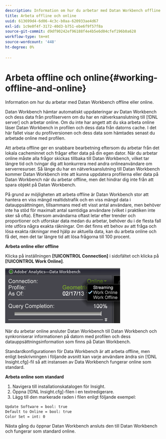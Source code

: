 ```yaml
---
description: Information om hur du arbetar med Datan Workbench offline eller online.
title: Arbeta offline och online
uuid: 613699d4-6d06-4c3c-b0aa-620933ae4d67
exl-id: 1c9e0f4f-3172-40d3-b751-ebe6f9f57f8a
source-git-commit: d9df90242ef96188f4e4b5e6d04cfef196b0a628
workflow-type: tm+mt
source-wordcount: '448'
ht-degree: 0%

---
```


# Arbeta offline och online{#working-offline-and-online}

Information om hur du arbetar med Datan Workbench offline eller online.

Datan Workbench hämtar automatiskt uppdateringar av Datan Workbench och dess data från profilservern om du har en nätverksanslutning till [!DNL server] och arbetar online. Om du inte har angett att du ska arbeta online läser Datan Workbench in profilen och dess data från datorns cache. I det här fallet visar du profilversionen och dess data som hämtades senast du arbetade online med profilen.

Att arbeta offline ger en snabbare bearbetning eftersom du arbetar från det lokala cacheminnet och frågar efter data på din egen dator. När du arbetar online måste alla frågor skickas tillbaka till Datan Workbench, vilket tar längre tid och tvingar dig att konkurrera med andra onlineanvändare om serverresurser. Så länge du har en nätverksanslutning till Datan Workbench kommer Datan Workbench inte att kunna uppdatera profilerna eller data på Datan Workbench när du arbetar offline, men det hindrar dig inte från att spara objekt på Datan Workbench.

På grund av möjligheten att arbeta offline är Datan Workbench stor att hantera en viss mängd realtidstrafik och en viss mängd data i datauppsättningen, tillsammans med ett visst antal användare, men behöver inte ha stöd för maximalt antal samtidiga användare (vilket i praktiken inte sker så ofta). Eftersom användarna oftast letar efter trender och proportioner och utforskar data medan du arbetar, behöver du i de flesta fall inte utföra några exakta räkningar. Om det finns ett behov av att fråga och lösa exakta räkningar med hjälp av aktuella data, kan du arbeta online och få det, men det tar längre tid att lösa frågorna till 100 procent.

**Arbeta online eller offline**

Klicka på inställningen **[!UICONTROL Connection]** i sidofältet och klicka på **[!UICONTROL Work Online]**.

![](assets/sidebar_work_online.png)

När du arbetar online ansluter Datan Workbench till Datan Workbench och synkroniserar informationen på datorn med profilen och dess datauppsättningsinformation som finns på Datan Workbench.

Standardkonfigurationen för Data Workbench är att arbeta offline, men enligt beskrivningen i följande avsnitt kan varje användare ändra sin [!DNL Insight.cfg]-fil så att instansen av Data Workbench fungerar online som standard.

**Arbeta online som standard**

1. Navigera till installationskatalogen för Insight.
1. Öppna [!DNL Insight.cfg]-filen i en textredigerare.
1. Lägg till den markerade raden i filen enligt följande exempel:

```
Update Software = bool: true
Default to Online = bool: true
Color Set = int: 0
```

Nästa gång du öppnar Datan Workbench ansluts den till Datan Workbench och fungerar som standard online.
